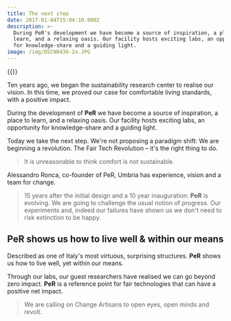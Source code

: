 ```yaml
---
title: The next step
date: 2017-01-04T15:04:10.000Z
description: >-
  During PeR's development we have become a source of inspiration, a place to
  learn, and a relaxing oasis. Our facility hosts exciting labs, an opportunity
  for knowledge-share and a guiding light.
image: /img/DSCN0436-2x.JPG
---
```

{{<flickity src="img/DSCN0436-2x.JPG" title="Beginning construction" color="blue" selectCell="flkty.selectCell( value, isWrapped, isInstant )" >}}

Ten years ago, we began the sustainability research center to realise our vision. In this time, we proved our case for comfortable living standards, with a positive impact.

During the development of **PeR** we have become a source of inspiration, a place to learn, and a relaxing oasis. Our facility hosts exciting labs, an opportunity for knowledge-share and a guiding light. 

Today we take the next step. We're not proposing a paradigm shift: We are beginning a revolution. The Fair Tech Revolution – it's the right thing to do.

> It is unreasonable to think comfort is not sustainable.

Alessandro Ronca, co-founder of PeR, Umbria has experience, vision and a team for change.

> 15 years after the initial design and a 10 year inauguration: **PeR** is evolving. We are going to challenge the usual notion of progress. Our experiments and, indeed our failures have shown us we don't need to risk extinction to be happy. 

## **PeR** shows us how to live well & within our means

Described as one of Italy's most virtuous, surprising structures. **PeR** shows us how to live well, yet within our means.

Through our labs, our guest researchers have realised we can go beyond zero impact. **PeR** is a reference point for fair technologies that can have a positive net impact.

> We are calling on Change Artisans to open eyes, open minds and revolt.
